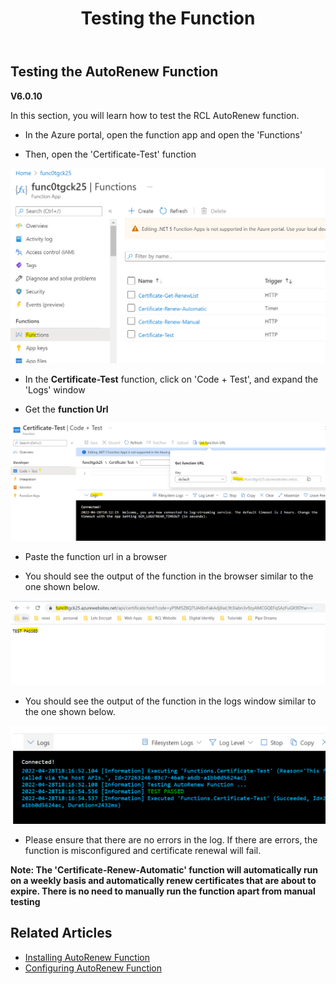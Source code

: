 ﻿---
title: Testing the Function
description: Testing the RCL AutoRenew Function
parent: AutoRenew Function
nav_order: 4
---

## Testing the AutoRenew Function
**V6.0.10**

In this section, you will learn how to test the RCL AutoRenew function.

- In the Azure portal, open the function app and open the 'Functions'

- Then, open the 'Certificate-Test' function

![install](../images/autorenew_test/func.PNG)

- In the **Certificate-Test** function, click on 'Code + Test', and expand the 'Logs' window

- Get the **function Url**

![install](../images/autorenew_test/func2.PNG)

- Paste the function url in a browser

- You should see the output of the function in the browser similar to the one shown below. 

![install](../images/autorenew_test/func3.PNG)

- You should see the output of the function in the logs window similar to the one shown below.

![install](../images/autorenew_test/func4.png)

- Please ensure that there are no errors in the log. If there are errors, the function is misconfigured and certificate renewal will fail.

**Note: The 'Certificate-Renew-Automatic' function will automatically run on a weekly basis and automatically renew certificates that are about to expire. There is no need to manually run the function apart from manual testing**

## Related Articles

- [Installing AutoRenew Function](./installation.md)
- [Configuring AutoRenew Function](./configure.md)






